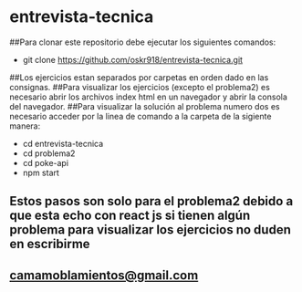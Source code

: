 # entrevista-tecnica
##Para clonar este repositorio debe ejecutar los siguientes comandos:

- git clone https://github.com/oskr918/entrevista-tecnica.git

##Los ejercicios estan separados por carpetas en orden dado en las consignas.
##Para visualizar los ejercicios (excepto el problema2) es necesario abrir los archivos index html en un navegador y abrir la consola del navegador.
##Para visualizar la solución al problema numero dos es necesario acceder por la linea de comando a la carpeta de la sigiente manera:

- cd entrevista-tecnica 
- cd problema2 
- cd poke-api 
- npm start

## Estos pasos son solo para el problema2 debido a que esta echo con react js si tienen algún problema para visualizar los ejercicios no duden en escribirme

## camamoblamientos@gmail.com
